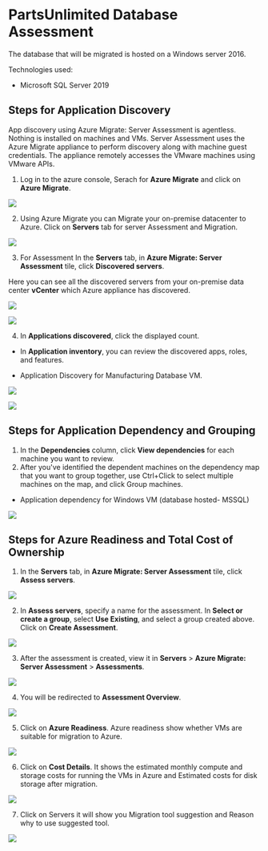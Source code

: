 # PartsUnlimited Database Assessment
The database that will be migrated is hosted on a Windows server 2016.

Technologies used:
 - Microsoft SQL Server 2019

## Steps for Application Discovery

App discovery using Azure Migrate: Server Assessment is agentless. Nothing is installed on machines and VMs. Server Assessment uses the Azure Migrate appliance to perform discovery along with machine guest credentials. The appliance remotely accesses the VMware machines using VMware APIs.

1. Log in to the azure console, Serach for **Azure Migrate** and click on **Azure Migrate**.

<p><kbd>
  <img src="../images/partsunlimited/manu-db-assessment-1.png">
</kbd></p>

2. Using Azure Migrate you can Migrate your on-premise datacenter to Azure. Click on **Servers** tab for server Assessment and Migration.

<p><kbd>
  <img src="../images/partsunlimited/manu-db-assessment-2.png">
</kbd></p>

3. For Assessment In the **Servers** tab, in **Azure Migrate: Server Assessment** tile, click **Discovered servers**.

Here you can see all the discovered servers from your on-premise data center **vCenter** which Azure appliance has discovered.

<p><kbd>
  <img src="../images/partsunlimited/sa-1.png">
</kbd></p>

<p><kbd>
  <img src="../images/partsunlimited/manu-db-assessment-3.png">
</kbd></p>

4. In **Applications discovered**, click the displayed count.
* In **Application inventory**, you can review the discovered apps, roles, and features.

* Application Discovery for Manufacturing Database VM.
<p><kbd>
  <img src="../images/partsunlimited/manu-db-assessment-4.png">
</kbd></p>

<p><kbd>
  <img src="../images/partsunlimited/application-discovery-database.png">
</kbd></p>

## Steps for Application Dependency and Grouping

1. In the **Dependencies** column, click **View dependencies** for each machine you want to review.
2. After you've identified the dependent machines on the dependency map that you want to group together, use Ctrl+Click to select multiple machines on the map, and click Group machines.

* Application dependency for Windows VM (database hosted- MSSQL)

<p><kbd>
  <img src="../images/partsunlimited/application-dependency-databases.png">
</kbd></p>

## Steps for Azure Readiness and Total Cost of Ownership

1. In the **Servers** tab, in **Azure Migrate: Server Assessment** tile, click **Assess servers**.

<p><kbd>
  <img src="../images/partsunlimited/sa-1.png">
</kbd></p>

2. In **Assess servers**, specify a name for the assessment. In **Select or create a group**, select **Use Existing**, and select a group created above. Click on **Create Assessment**.

<p><kbd>
  <img src="../images/partsunlimited/sa-2.png">
</kbd></p>

3. After the assessment is created, view it in **Servers** > **Azure Migrate: Server Assessment** > **Assessments**.

<p><kbd>
  <img src="../images/partsunlimited/sa-3.png">
</kbd></p>

4. You will be redirected to **Assessment Overview**.

<p><kbd>
  <img src="../images/partsunlimited/sa-4.png">
</kbd></p>

5. Click on **Azure Readiness**.
Azure readiness show whether VMs are suitable for migration to Azure.

<p><kbd>
  <img src="../images/partsunlimited/sa-5.png">
</kbd></p>

6. Click on **Cost Details**.
It shows the estimated monthly compute and storage costs for running the VMs in Azure and Estimated costs for disk storage after migration.

<p><kbd>
  <img src="../images/partsunlimited/sa-6.png">
</kbd></p>

7. Click on Servers it will show you Migration tool suggestion and Reason why to use suggested tool.

<p><kbd>
  <img src="../images/partsunlimited/sa-7-legacy-db.png">
</kbd></p>